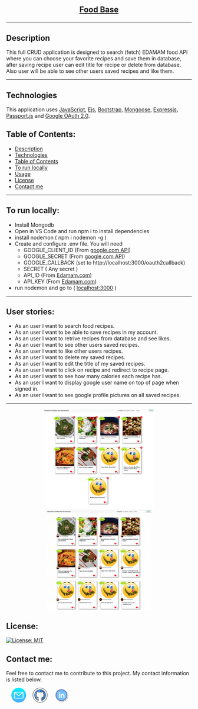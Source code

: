 ## <p align="center" style="font-weight:700;"> [Food Base ](https://food--base.herokuapp.com) </p>
---

## Description

This full CRUD application is designed to search (fetch) EDAMAM food API where you can choose your favorite recipes and save them in database, after saving recipe user can edit title for recipe or delete from database. Also user will be able to see other users saved recipes and like them.

---
## Technologies

This application uses [JavaScript](https://developer.mozilla.org/), [Ejs](https://ejs.co/), [Bootstrap](https://getbootstrap.com/), [Mongoose](https://mongoosejs.com/), [Expressjs](https://expressjs.com/), [Passport.js](https://www.passportjs.org/) and [Google OAuth 2.0](https://developers.google.com/identity/protocols/oauth2).

## Table of Contents:

  - [Description](#description)
  - [Technologies](#technologies)
  - [Table of Contents](#table-of-contents)
  - [To run locally](#to-run-locally)
  - [Usage](#usage)
  - [License](#license)
  - [Contact me](#contact-me)
---

## To run locally:

- Install Mongodb
- Open in VS Code and run npm i to install dependencies
- install nodemon ( npm i nodemon -g )
- Create and configure .env file. You will need 
  - GOOGLE_CLIENT_ID (From [google.com API](https://console.cloud.google.com/apis))
  - GOOGLE_SECRET (From [google.com API](https://console.cloud.google.com/apis))
  - GOOGLE_CALLBACK (set to http://localhost:3000/oauth2callback)
  - SECRET ( Any secret )
  - API_ID (From [Edamam.com](https://www.edamam.com/))
  - API_KEY (From [Edamam.com](https://www.edamam.com/))
- run nodemon and go to ( [localhost:3000](http://localhost:3000) )
---

## User stories:

- As an user I want to search food recipes.
- As an user I want to be able to save recipes in my account.
- As an user I want to retrive recipes from database and see likes.
- As an user I want to see other users saved recipes.
- As an user I want to like other users recipes.
- As an user I want to delete my saved recipes.
- As an user I want to edit the title of my saved recipes.
- As an user I want to click on recipe and redirect to recipe page.
- As an user I want to see how many calories each recipe has.
- As an user I want to display google user name on top of page when signed in.
- As an user I want to see google profile pictures on all saved recipes.
---

<p align="center">
  <img width="300" src="./public/images/Screen.png">
  <img width="285" src="./public/images/Screen2.png">
</p>

## License:

[![License: MIT](https://img.shields.io/badge/License-MIT-yellow.svg)](https://opensource.org/licenses/MIT)

## Contact me:

Feel free to contact me to contribute to this project. My contact information is listed below.

  [<img src="./public/images/email.png" width="40" >](mailto:zoneam@gmail.com)  [<img src="./public/images/github.png" width="40" >](https://github.com/zoneam)  [<img src="./public/images/linkedin.png" width="40" >](https://www.linkedin.com/in/haykmn)